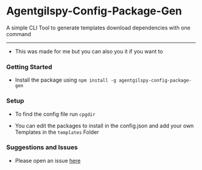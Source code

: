 # Agentgilspy-Config-Package-Gen

A simple CLI Tool to generate templates download dependencies with one command

 
 ---
- This was made for me but you can also you it if you want to
 

 ### Getting Started

 - Install the package using `npm install -g agentgilspy-config-package-gen`

 ### Setup
- To find the config file run `cpgdir`

- You can edit the packages to install in the config.json and add your own Templates in the `templates` Folder

### Suggestions and Issues

- Please open an issue [here](https://github.com/Agentgilspy/Agentgilspy-Config-Package-Gen/issues)

